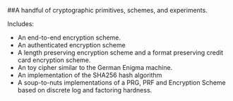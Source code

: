 ##A handful of cryptographic primitives, schemes, and experiments.

Includes:
* An end-to-end encryption scheme.
* An authenticated encryption scheme
* A length preserving encryption scheme and a format preserving credit card encryption scheme. 
* An toy cipher similar to the German Enigma machine.
* An implementation of the SHA256 hash algorithm
* A soup-to-nuts implementations of a PRG, PRF and Encryption Scheme based on discrete log and factoring hardness. 
